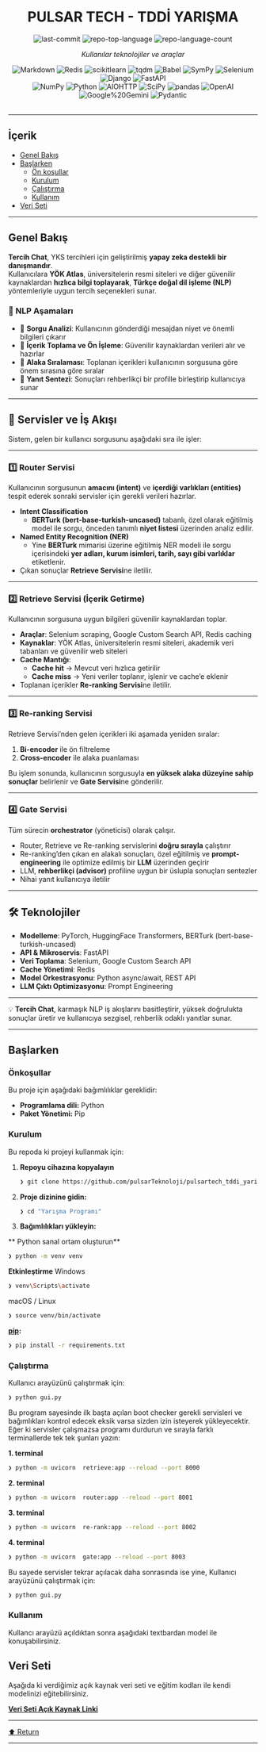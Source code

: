 <div id="top">

<!-- HEADER STYLE: CLASSIC -->
<div align="center">


# PULSAR TECH - TDDİ YARIŞMA

<!-- BADGES -->
<img src="https://img.shields.io/github/last-commit/iamfurkann/nlp-deneme?style=flat&logo=git&logoColor=white&color=0080ff" alt="last-commit">
<img src="https://img.shields.io/github/languages/top/iamfurkann/nlp-deneme?style=flat&color=0080ff" alt="repo-top-language">
<img src="https://img.shields.io/github/languages/count/iamfurkann/nlp-deneme?style=flat&color=0080ff" alt="repo-language-count">

<em>Kullanılar teknolojiler ve araçlar</em>

<img src="https://img.shields.io/badge/Markdown-000000.svg?style=flat&logo=Markdown&logoColor=white" alt="Markdown">
<img src="https://img.shields.io/badge/Redis-FF4438.svg?style=flat&logo=Redis&logoColor=white" alt="Redis">
<img src="https://img.shields.io/badge/scikitlearn-F7931E.svg?style=flat&logo=scikit-learn&logoColor=white" alt="scikitlearn">
<img src="https://img.shields.io/badge/tqdm-FFC107.svg?style=flat&logo=tqdm&logoColor=black" alt="tqdm">
<img src="https://img.shields.io/badge/Babel-F9DC3E.svg?style=flat&logo=Babel&logoColor=black" alt="Babel">
<img src="https://img.shields.io/badge/SymPy-3B5526.svg?style=flat&logo=SymPy&logoColor=white" alt="SymPy">
<img src="https://img.shields.io/badge/Selenium-43B02A.svg?style=flat&logo=Selenium&logoColor=white" alt="Selenium">
<img src="https://img.shields.io/badge/Django-092E20.svg?style=flat&logo=Django&logoColor=white" alt="Django">
<img src="https://img.shields.io/badge/FastAPI-009688.svg?style=flat&logo=FastAPI&logoColor=white" alt="FastAPI">
<br>
<img src="https://img.shields.io/badge/NumPy-013243.svg?style=flat&logo=NumPy&logoColor=white" alt="NumPy">
<img src="https://img.shields.io/badge/Python-3776AB.svg?style=flat&logo=Python&logoColor=white" alt="Python">
<img src="https://img.shields.io/badge/AIOHTTP-2C5BB4.svg?style=flat&logo=AIOHTTP&logoColor=white" alt="AIOHTTP">
<img src="https://img.shields.io/badge/SciPy-8CAAE6.svg?style=flat&logo=SciPy&logoColor=white" alt="SciPy">
<img src="https://img.shields.io/badge/pandas-150458.svg?style=flat&logo=pandas&logoColor=white" alt="pandas">
<img src="https://img.shields.io/badge/OpenAI-412991.svg?style=flat&logo=OpenAI&logoColor=white" alt="OpenAI">
<img src="https://img.shields.io/badge/Google%20Gemini-8E75B2.svg?style=flat&logo=Google-Gemini&logoColor=white" alt="Google%20Gemini">
<img src="https://img.shields.io/badge/Pydantic-E92063.svg?style=flat&logo=Pydantic&logoColor=white" alt="Pydantic">

</div>
<br>

---

## İçerik

- [Genel Bakış](#genel-bakış)
- [Başlarken](#başlarken)
    - [Ön koşullar](#önkoşullar)
    - [Kurulum](#kurulum)
    - [Çalıştırma](#çalıştırma)
    - [Kullanım](#kullanım)
- [Veri Seti](#veri-seti)

---

## Genel Bakış

**Tercih Chat**, YKS tercihleri için geliştirilmiş **yapay zeka destekli bir danışmandır**.  
Kullanıcılara **YÖK Atlas**, üniversitelerin resmi siteleri ve diğer güvenilir kaynaklardan **hızlıca bilgi toplayarak**, **Türkçe doğal dil işleme (NLP)** yöntemleriyle uygun tercih seçenekleri sunar.

### 🧠 NLP Aşamaları

- 🔹 **Sorgu Analizi**: Kullanıcının gönderdiği mesajdan niyet ve önemli bilgileri çıkarır  
- 🔹 **İçerik Toplama ve Ön İşleme**: Güvenilir kaynaklardan verileri alır ve hazırlar  
- 🔹 **Alaka Sıralaması**: Toplanan içerikleri kullanıcının sorgusuna göre önem sırasına göre sıralar  
- 🔹 **Yanıt Sentezi**: Sonuçları rehberlikçi bir profille birleştirip kullanıcıya sunar  
---

## 🚀 Servisler ve İş Akışı

Sistem, gelen bir kullanıcı sorgusunu aşağıdaki sıra ile işler:

---

### 1️⃣ Router Servisi
Kullanıcının sorgusunun **amacını (intent)** ve **içerdiği varlıkları (entities)** tespit ederek sonraki servisler için gerekli verileri hazırlar.

- **Intent Classification**  
  - **BERTurk (bert-base-turkish-uncased)** tabanlı, özel olarak eğitilmiş model ile sorgu, önceden tanımlı **niyet listesi** üzerinden analiz edilir.
- **Named Entity Recognition (NER)**  
  - Yine **BERTurk** mimarisi üzerine eğitilmiş NER modeli ile sorgu içerisindeki **yer adları, kurum isimleri, tarih, sayı gibi varlıklar** etiketlenir.
- Çıkan sonuçlar **Retrieve Servisi**ne iletilir.

---

### 2️⃣ Retrieve Servisi (İçerik Getirme)
Kullanıcının sorgusuna uygun bilgileri güvenilir kaynaklardan toplar.

- **Araçlar**: Selenium scraping, Google Custom Search API, Redis caching
- **Kaynaklar**: YÖK Atlas, üniversitelerin resmi siteleri, akademik veri tabanları ve güvenilir web siteleri
- **Cache Mantığı**:  
  - **Cache hit** → Mevcut veri hızlıca getirilir  
  - **Cache miss** → Yeni veriler toplanır, işlenir ve cache’e eklenir
- Toplanan içerikler **Re-ranking Servisi**ne iletilir.

---

### 3️⃣ Re-ranking Servisi
Retrieve Servisi’nden gelen içerikleri iki aşamada yeniden sıralar:

1. **Bi-encoder** ile ön filtreleme  
2. **Cross-encoder** ile alaka puanlaması

Bu işlem sonunda, kullanıcının sorgusuyla **en yüksek alaka düzeyine sahip sonuçlar** belirlenir ve **Gate Servisi**ne gönderilir.

---

### 4️⃣ Gate Servisi
Tüm sürecin **orchestrator** (yöneticisi) olarak çalışır.

- Router, Retrieve ve Re-ranking servislerini **doğru sırayla** çalıştırır
- Re-ranking’den çıkan en alakalı sonuçları, özel eğitilmiş ve **prompt-engineering** ile optimize edilmiş bir **LLM** üzerinden geçirir
- LLM, **rehberlikçi (advisor)** profiline uygun bir üslupla sonuçları sentezler
- Nihai yanıt kullanıcıya iletilir

---

## 🛠️ Teknolojiler
- **Modelleme**: PyTorch, HuggingFace Transformers, BERTurk (bert-base-turkish-uncased)
- **API & Mikroservis**: FastAPI
- **Veri Toplama**: Selenium, Google Custom Search API
- **Cache Yönetimi**: Redis
- **Model Orkestrasyonu**: Python async/await, REST API
- **LLM Çıktı Optimizasyonu**: Prompt Engineering

---

💡 **Tercih Chat**, karmaşık NLP iş akışlarını basitleştirir, yüksek doğrulukta sonuçlar üretir ve kullanıcıya sezgisel, rehberlik odaklı yanıtlar sunar.

---

## Başlarken

### Önkoşullar

Bu proje için aşağıdaki bağımlılıklar gereklidir:

- **Programlama dili:** Python
- **Paket Yönetimi:** Pip

### Kurulum

Bu repoda ki projeyi kullanmak için:

1. **Repoyu cihazına kopyalayın**

    ```sh
    ❯ git clone https://github.com/pulsarTeknoloji/pulsartech_tddi_yarisma.git
    ```

2. **Proje dizinine gidin:**

    ```sh
    ❯ cd "Yarışma Programı"
    ```

3. **Bağımlılıkları yükleyin:**

** Python sanal ortam oluşturun**

```sh
❯ python -m venv venv
```

**Etkinleştirme**
Windows
```sh
❯ venv\Scripts\activate
```

macOS / Linux
```sh
❯ source venv/bin/activate
```

**[pip](https://pypi.org/project/pip/):**

```sh
❯ pip install -r requirements.txt
```

### Çalıştırma

Kullanıcı arayüzünü çalıştırmak için:

```sh
❯ python gui.py
```

Bu program sayesinde ilk başta açılan boot checker gerekli servisleri ve bağımlıkları kontrol edecek eksik varsa sizden izin isteyerek yükleyecektir. Eğer ki servisler çalışmazsa programı durdurun ve sırayla farklı terminallerde tek tek şunları yazın:

**1. terminal**
```sh
❯ python -m uvicorn  retrieve:app --reload --port 8000
```

**2. terminal**
```sh
❯ python -m uvicorn  router:app --reload --port 8001
```

**3. terminal**
```sh
❯ python -m uvicorn  re-rank:app --reload --port 8002
```

**4. terminal**
```sh
❯ python -m uvicorn  gate:app --reload --port 8003
```

Bu sayede servisler tekrar açılacak daha sonrasında ise yine,
Kullanıcı arayüzünü çalıştırmak için:

```sh
❯ python gui.py
```

### Kullanım

Kullancı arayüzü açıldıktan sonra aşağıdaki textbardan model ile konuşabilirsiniz.

## Veri Seti

Aşağıda ki verdiğimiz açık kaynak veri seti ve eğitim kodları ile kendi modelinizi eğitebilirsiniz.

**[Veri Seti Açık Kaynak Linki](https://drive.google.com/drive/folders/1LQk5Q6bT3QHWTSpVUBmGawC1l23q0zaM?usp=sharing)**

---

<div align="left"><a href="#top">⬆ Return</a></div>

---
